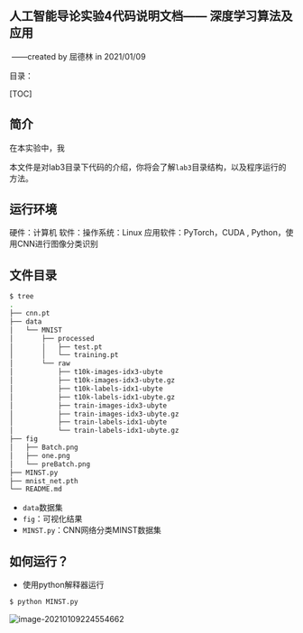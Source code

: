 

## 人工智能导论实验4代码说明文档—— 深度学习算法及应用

​																																																				——created by 屈德林 in 2021/01/09

目录：

[TOC]

## 简介

在本实验中，我

本文件是对lab3目录下代码的介绍，你将会了解`lab3`目录结构，以及程序运行的方法。

## 运行环境

硬件：计算机
软件：操作系统：Linux 
应用软件：PyTorch，CUDA , Python，使用CNN进行图像分类识别



## 文件目录

```bash
$ tree
.
├── cnn.pt
├── data
│   └── MNIST
│       ├── processed
│       │   ├── test.pt
│       │   └── training.pt
│       └── raw
│           ├── t10k-images-idx3-ubyte
│           ├── t10k-images-idx3-ubyte.gz
│           ├── t10k-labels-idx1-ubyte
│           ├── t10k-labels-idx1-ubyte.gz
│           ├── train-images-idx3-ubyte
│           ├── train-images-idx3-ubyte.gz
│           ├── train-labels-idx1-ubyte
│           └── train-labels-idx1-ubyte.gz
├── fig
│   ├── Batch.png
│   ├── one.png
│   └── preBatch.png
├── MINST.py
├── mnist_net.pth
└── README.md
```

- `data`数据集
- `fig`：可视化结果
- `MINST.py`：CNN网络分类MINST数据集



## 如何运行？

- 使用python解释器运行

```zsh
$ python MINST.py
```

![image-20210109224554662](https://i.loli.net/2021/01/09/S3G6T5rIUHb79gW.png) 